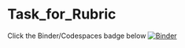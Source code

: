 # Task_for_Rubric

Click the Binder/Codespaces badge below
[![Binder](https://mybinder.org/badge_logo.svg)](https://mybinder.org/v2/gh/DS-benchmark-AI-agents/Task_for_Rubric/HEAD?urlpath=lab)
